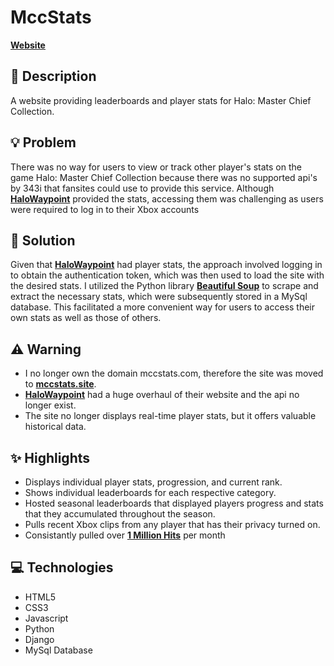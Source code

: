 # MccStats

[**Website**](https://www.mccstats.site/)

## 📝 Description
A website providing leaderboards and player stats for Halo: Master Chief Collection.

## 💡 Problem
There was no way for users to view or track other player's stats on the game Halo: Master Chief Collection because there was no supported api's by 343i that fansites could use to provide this service. Although [**HaloWaypoint**](https://www.halowaypoint.com/) provided the stats, accessing them was challenging as users were required to log in to their Xbox accounts

## 🔨 Solution
Given that [**HaloWaypoint**](https://www.halowaypoint.com/) had player stats, the approach involved logging in to obtain the authentication token, which was then used to load the site with the desired stats. I utilized the Python library [**Beautiful Soup**](https://beautiful-soup-4.readthedocs.io/en/latest/) to scrape and extract the necessary stats, which were subsequently stored in a MySql database. This facilitated a more convenient way for users to access their own stats as well as those of others.

## ⚠️ Warning
* I no longer own the domain mccstats.com, therefore the site was moved to [**mccstats.site**](https://www.mccstats.site/).
* [**HaloWaypoint**](https://www.halowaypoint.com/) had a huge overhaul of their website and the api no longer exist.
* The site no longer displays real-time player stats, but it offers valuable historical data.

## ✨ Highlights
* Displays individual player stats, progression, and current rank.
* Shows individual leaderboards for each respective category.
* Hosted seasonal leaderboards that displayed players progress and stats that they accumulated throughout the season.
* Pulls recent Xbox clips from any player that has their privacy turned on.
* Consistantly pulled over [**1 Million Hits**](https://twitter.com/MccStats/status/1289617124814499844) per month

## 💻 Technologies
* HTML5
* CSS3
* Javascript
* Python
* Django
* MySql Database
